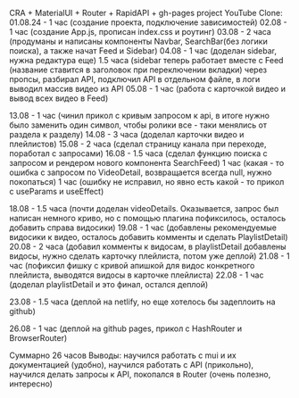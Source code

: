 CRA + MaterialUI + Router + RapidAPI + gh-pages project
YouTube Clone:
01.08.24 - 1 час (создание проекта, подключение зависимостей)
02.08 - 1 час (создание App.js, прописан index.css и роутинг)
03.08 - 2 часа (продуманы и написаны компоненты Navbar, SearchBar(без логики поиска), а также начат Feed и Sidebar)
04.08 - 1 час (доделан sidebar, нужна редактура еще)
1.5 часа (sidebar теперь работает вместе с Feed (название ставится в заголовок при переключении вкладки) через пропсы, разбирал API, подключил API в отдельном файле, в логи выводил массив видео из API
05.08 - 1 час (работа с карточкой видео и вывод всех видео в Feed)

13.08 - 1 час (чинил прикол с кривым запросом к api, в итоге нужно было заменить один символ, чтобы ролики все - таки менялись от раздела к разделу)
14.08 - 3 часа (доделал карточки видео и плейлистов)
15.08 - 2 часа (сделал страницу канала при переходе, поработал с запросами)
16.08 - 1.5 часа (сделал функцию поиска с запросом и рендером нового компонента SearchFeed)
1 час (какая - то ошибка с запросом по VideoDetail, возвращается всегда null, нужно покопаться)
1 час (ошибку не исправил, но явно есть какой - то прикол с useParams и useEffect)

18.08 - 1.5 часа (почти доделан videoDetails. Оказывается, запрос был написан немного криво, но с помощью плагина пофиксилось, осталось добавить справа видосики)
19.08 - 1 час (добавлены рекомендуемые видосики к видео, осталось добавить комменты и сделать PlaylistDetail)
20.08 - 2 часа (добавил комменты к видосам, в playlistDetail добавлены видосы, нужно сделать карточку плейлиста, потом уже деплой)
21.08 - 1 час (пофиксил фишку с кривой апишкой для видос конкретного плейлиста, выводятся видосы в карточке плейлиста)
22.08 - 1 час (доделал playlistDetail и это финал, остался деплой)

23.08 - 1.5 часа (деплой на netlify, но еще хотелось бы задеплоить на github)

26.08 - 1 час (деплой на github pages, прикол с HashRouter и BrowserRouter)

Суммарно 26 часов
Выводы: научился работать с mui и их документацией (удобно), научился работать с API (прикольно), научился делать запросы к API, покопался в Router (очень полезно, интересно)
